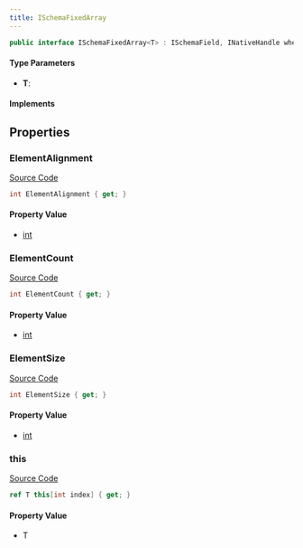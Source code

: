 ```yaml
---
title: ISchemaFixedArray
---
```


```csharp
public interface ISchemaFixedArray<T> : ISchemaField, INativeHandle where T : unmanaged
```

#### Type Parameters

- **T**: 

#### Implements

## Properties

### ElementAlignment

[Source Code](https://github.com/swiftly-solution/swiftlys2/blob/main/managed/src/SwiftlyS2.Shared/Modules/Schemas/ISchemaFixedArray.cs#L6)

```csharp
int ElementAlignment { get; }
```

#### Property Value

- [int](https://learn.microsoft.com/dotnet/api/system.int32)

### ElementCount

[Source Code](https://github.com/swiftly-solution/swiftlys2/blob/main/managed/src/SwiftlyS2.Shared/Modules/Schemas/ISchemaFixedArray.cs#L8)

```csharp
int ElementCount { get; }
```

#### Property Value

- [int](https://learn.microsoft.com/dotnet/api/system.int32)

### ElementSize

[Source Code](https://github.com/swiftly-solution/swiftlys2/blob/main/managed/src/SwiftlyS2.Shared/Modules/Schemas/ISchemaFixedArray.cs#L10)

```csharp
int ElementSize { get; }
```

#### Property Value

- [int](https://learn.microsoft.com/dotnet/api/system.int32)

### this

[Source Code](https://github.com/swiftly-solution/swiftlys2/blob/main/managed/src/SwiftlyS2.Shared/Modules/Schemas/ISchemaFixedArray.cs#L12)

```csharp
ref T this[int index] { get; }
```

#### Property Value

- T

